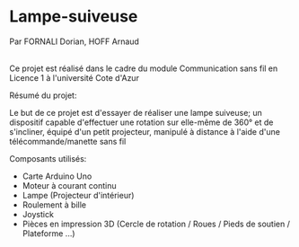 # Lampe-suiveuse
Par FORNALI Dorian, HOFF Arnaud <br><br>

Ce projet est réalisé dans le cadre du module Communication sans fil en Licence 1 à l'université Cote d'Azur

Résumé du projet:

Le but de ce projet est d'essayer de réaliser une lampe suiveuse; un dispositif capable d'effectuer une rotation sur elle-même de 360° et de s'incliner, équipé d'un petit projecteur, manipulé à distance à l'aide d'une télécommande/manette sans fil

Composants utilisés:

- Carte Arduino Uno
- Moteur à courant continu
- Lampe (Projecteur d'intérieur)
- Roulement à bille
- Joystick
- Pièces en impression 3D (Cercle de rotation / Roues / Pieds de soutien / Plateforme ...)
